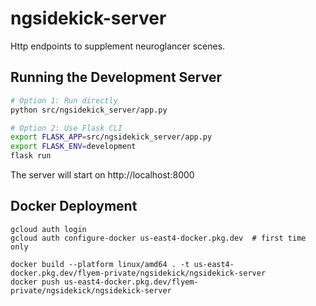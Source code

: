 # ngsidekick-server

Http endpoints to supplement neuroglancer scenes.

## Running the Development Server

```bash
# Option 1: Run directly
python src/ngsidekick_server/app.py

# Option 2: Use Flask CLI
export FLASK_APP=src/ngsidekick_server/app.py
export FLASK_ENV=development
flask run
```

The server will start on http://localhost:8000

## Docker Deployment

```
gcloud auth login
gcloud auth configure-docker us-east4-docker.pkg.dev  # first time only

docker build --platform linux/amd64 . -t us-east4-docker.pkg.dev/flyem-private/ngsidekick/ngsidekick-server
docker push us-east4-docker.pkg.dev/flyem-private/ngsidekick/ngsidekick-server
```

